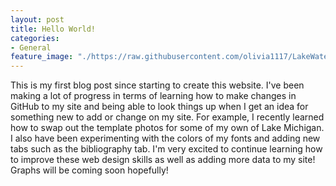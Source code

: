 ```yaml
---
layout: post
title: Hello World!
categories:
- General
feature_image: "./https://raw.githubusercontent.com/olivia1117/LakeWaterLevelData/gh-pages/blog_title_image_cropped.jpg"
---
```


This is my first blog post since starting to create this website. I've been making a lot of progress in terms of learning how to make changes in GitHub to my site and being able to look things up when I get an idea for something new to add or change on my site. For example, I recently learned how to swap out the template photos for some of my own of Lake Michigan. I also have been experimenting with the colors of my fonts and adding new tabs such as the bibliography tab. I'm very excited to continue learning how to improve these web design skills as well as adding more data to my site! Graphs will be coming soon hopefully!
